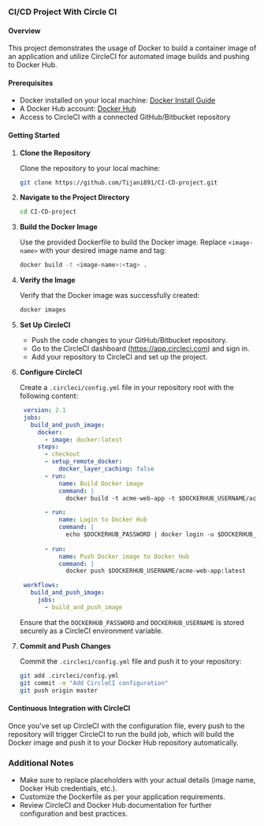 ### CI/CD Project With Circle CI

#### Overview

This project demonstrates the usage of Docker to build a container image of an application and utilize CircleCI for automated image builds and pushing to Docker Hub.

#### Prerequisites

- Docker installed on your local machine: [Docker Install Guide](https://docs.docker.com/get-docker/)
- A Docker Hub account: [Docker Hub](https://hub.docker.com/)
- Access to CircleCI with a connected GitHub/Bitbucket repository

#### Getting Started

1. **Clone the Repository**

   Clone the repository to your local machine:

   ```bash
   git clone https://github.com/Tijani891/CI-CD-project.git
   ```

2. **Navigate to the Project Directory**

   ```bash
   cd CI-CD-project
   ```

3. **Build the Docker Image**

   Use the provided Dockerfile to build the Docker image. Replace `<image-name>` with your desired image name and tag:

   ```bash
   docker build -t <image-name>:<tag> .
   ```

4. **Verify the Image**

   Verify that the Docker image was successfully created:

   ```bash
   docker images
   ```

5. **Set Up CircleCI**

   - Push the code changes to your GitHub/Bitbucket repository.
   - Go to the CircleCI dashboard (https://app.circleci.com) and sign in.
   - Add your repository to CircleCI and set up the project.

6. **Configure CircleCI**

   Create a `.circleci/config.yml` file in your repository root with the following content:

   ```yaml
    version: 2.1
    jobs:
      build_and_push_image:
        docker:
          - image: docker:latest
        steps:
          - checkout
          - setup_remote_docker:
              docker_layer_caching: false
          - run:
              name: Build Docker image
              command: |
                docker build -t acme-web-app -t $DOCKERHUB_USERNAME/acme-web-app .

          - run:
              name: Login to Docker Hub
              command: |
                echo $DOCKERHUB_PASSWORD | docker login -u $DOCKERHUB_USERNAME --password-stdin
    
          - run:
              name: Push Docker image to Docker Hub
              command: |
                docker push $DOCKERHUB_USERNAME/acme-web-app:latest

    workflows:
      build_and_push_image:
        jobs:
          - build_and_push_image

   ```

    Ensure that the `DOCKERHUB_PASSWORD` and `DOCKERHUB_USERNAME` is stored securely as a CircleCI environment variable.

7. **Commit and Push Changes**

   Commit the `.circleci/config.yml` file and push it to your repository:

   ```bash
   git add .circleci/config.yml
   git commit -m "Add CircleCI configuration"
   git push origin master
   ```

#### Continuous Integration with CircleCI

Once you've set up CircleCI with the configuration file, every push to the repository will trigger CircleCI to run the build job, which will build the Docker image and push it to your Docker Hub repository automatically.

### Additional Notes

- Make sure to replace placeholders with your actual details (image name, Docker Hub credentials, etc.).
- Customize the Dockerfile as per your application requirements.
- Review CircleCI and Docker Hub documentation for further configuration and best practices.

